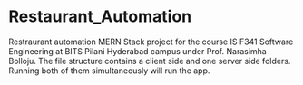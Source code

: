 # Restaurant_Automation
Restraurant automation MERN Stack project for the course IS F341 Software Engineering at BITS Pilani Hyderabad campus under Prof. Narasimha Bolloju.
The file structure contains a client side and one server side folders. Running both of them simultaneously will run the app.
